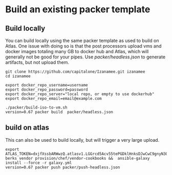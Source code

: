 # Build an existing packer template


## Build locally

You can build locally using the same packer template as used to build on Atlas.  One issue with doing so is that the post processors upload vms and docker images totaling many GB to docker hub and Atlas, which will generally not be good for your pipes. Use *packer/headless.json* to generate artifacts, but not upload them.

```
git clone https://github.com/capitalone/Izanamee.git izanamee
cd izanamee

export docker_repo_username=username
export docker_repo_password=password
export docker_repo_server="local repo, or empty to use dockerhub"
export docker_repo_email=email@example.com

./packer/build-iso-to-vm.sh
version=0.67 packer build  packer/headless.json
```

## build on atlas

This can also be used to build locally, but will trigger a very large upload.

```
export ATLAS_TOKEN=dxjfXssbARWwzQ.atlasv1.LGGrcd5Acv55tePGDklHnksDJwCwC9gnyN3QWYe5c3A7Jqw06FMcX9Nj82Etls12qkE
berks vendor provision/chef/vendor-cookbooks &&  ansible-galaxy install --force -r galaxy.yml
version=0.67 packer push packer/push-headless.json
```